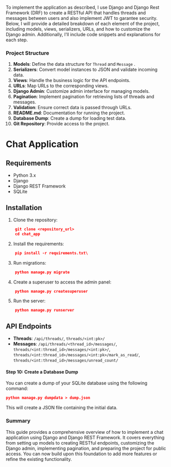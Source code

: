 To implement the application as described, I use Django and Django Rest Framework (DRF) to create a RESTful API that handles threads and messages between users and also implement JWT to garantee security. 
Below, I will provide a detailed breakdown of each element of the project, including models, views, serializers, URLs, and how to customize the Django admin. Additionally, I'll include code snippets and explanations for each step.

### Project Structure

1. **Models**: Define the data structure for  `Thread`  and  `Message` .
2. **Serializers**: Convert model instances to JSON and validate incoming data.
3. **Views**: Handle the business logic for the API endpoints.
4. **URLs**: Map URLs to the corresponding views.
5. **Django Admin**: Customize admin interface for managing models.
6. **Pagination**: Implement pagination for retrieving lists of threads and messages.
7. **Validation**: Ensure correct data is passed through URLs.
8. **README.md**: Documentation for running the project.
9. **Database Dump**: Create a dump for loading test data.
10. **Git Repository**: Provide access to the project.

# Chat Application

## Requirements

- Python 3.x
- Django
- Django REST Framework
- SQLite

## Installation

1. Clone the repository:
```json
    git clone <repository_url>
    cd chat_app
```
2. Install the requirements:
```json
    pip install -r requirements.txt\
```
3. Run migrations:
```json
    python manage.py migrate
```
4. Create a superuser to access the admin panel:
```json
    python manage.py createsuperuser
```
5. Run the server:
```json
    python manage.py runserver
```
## API Endpoints

- **Threads**: 
`/api/threads/`, 
`threads/<int:pk>/`
- **Messages**: 
`/api/threads/<thread_id>/messages/`,
 `threads/<int:thread_id>/messages/<int:pk>/`, 
 `threads/<int:thread_id>/messages/<int:pk>/mark_as_read/`, `threads/<int:thread_id>/messages/unread_count/`
#### Step 10: Create a Database Dump

You can create a dump of your SQLite database using the following command:
```json
python manage.py dumpdata > dump.json
```
This will create a JSON file containing the initial data.

### Summary

This guide provides a comprehensive overview of how to implement a chat application using Django and Django REST Framework. It covers everything from setting up models to creating RESTful endpoints, customizing the Django admin, implementing pagination, and preparing the project for public access. You can now build upon this foundation to add more features or refine the existing functionality.
